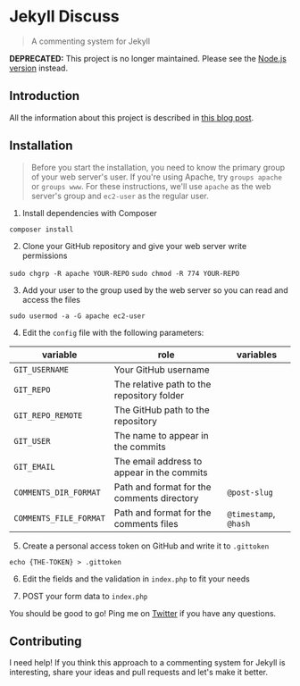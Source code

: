 # Jekyll Discuss
> A commenting system for Jekyll

**DEPRECATED:** This project is no longer maintained. Please see the [Node.js version](https://github.com/eduardoboucas/jekyll-discuss) instead.

## Introduction

All the information about this project is described in [this blog post](https://eduardoboucas.com/blog/2015/05/11/rethinking-the-commenting-system-for-my-jekyll-site.html).

## Installation

> Before you start the installation, you need to know the primary group of your web server's user. If you're using Apache, try `groups apache` or `groups www`. For these instructions, we'll use `apache` as the web server's group and `ec2-user` as the regular user.

1) Install dependencies with Composer

`composer install`

2) Clone your GitHub repository and give your web server write permissions

`sudo chgrp -R apache YOUR-REPO`
`sudo chmod -R 774 YOUR-REPO`

3) Add your user to the group used by the web server so you can read and access the files

`sudo usermod -a -G apache ec2-user`

4) Edit the `config` file with the following parameters:

| variable                 | role                                            | variables             |
|--------------------------|-------------------------------------------------|-----------------------|
| `GIT_USERNAME`           |  Your GitHub username                           |                       |
| `GIT_REPO`               |  The relative path to the repository folder     |                       |
| `GIT_REPO_REMOTE`        |  The GitHub path to the repository              |                       |
| `GIT_USER`               |  The name to appear in the commits              |                       |
| `GIT_EMAIL`              |  The email address to appear in the commits     |                       |
| `COMMENTS_DIR_FORMAT`    |  Path and format for the comments directory     | `@post-slug`          |
| `COMMENTS_FILE_FORMAT`   |  Path and format for the comments files         | `@timestamp`, `@hash` | 

5) Create a personal access token on GitHub and write it to `.gittoken`

`echo {THE-TOKEN} > .gittoken`

6) Edit the fields and the validation in `index.php` to fit your needs

7) POST your form data to `index.php`

You should be good to go! Ping me on [Twitter](https://twitter.com/eduardoboucas) if you have any questions.

## Contributing

I need help! If you think this approach to a commenting system for Jekyll is interesting, share your ideas and pull requests and let's make it better.
